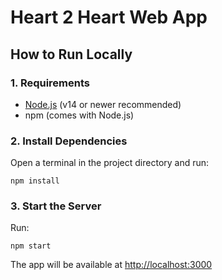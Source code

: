 # Heart 2 Heart Web App

## How to Run Locally

### 1. Requirements
- [Node.js](https://nodejs.org/) (v14 or newer recommended)
- npm (comes with Node.js)

### 2. Install Dependencies
Open a terminal in the project directory and run:

```
npm install
```

### 3. Start the Server
Run:

```
npm start
```

The app will be available at [http://localhost:3000](http://localhost:3000)

